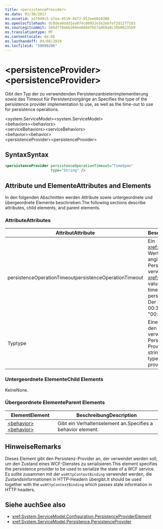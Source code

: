 ```yaml
---
title: <persistenceProvider>
ms.date: 03/30/2017
ms.assetid: a37049c5-a7ea-4519-94f2-912eeb010380
ms.openlocfilehash: dc8dea0ddd1ea074c08952e3e2ebfef2d12f7183
ms.sourcegitcommit: 5b6d778ebb269ee6684fb57ad69a8c28b06235b9
ms.translationtype: MT
ms.contentlocale: de-DE
ms.lasthandoff: 04/08/2019
ms.locfileid: "59099286"
---
```

# <a name="persistenceprovider"></a><span data-ttu-id="97b3e-101">\<persistenceProvider></span><span class="sxs-lookup"><span data-stu-id="97b3e-101">\<persistenceProvider></span></span>
<span data-ttu-id="97b3e-102">Gibt den Typ der zu verwendenden Persistenzanbieterimplementierung sowie das Timeout für Persistenzvorgänge an.</span><span class="sxs-lookup"><span data-stu-id="97b3e-102">Specifies the type of the persistence provider implementation to use, as well as the time-out to use for persistence operations.</span></span>  
  
 <span data-ttu-id="97b3e-103">\<system.ServiceModel></span><span class="sxs-lookup"><span data-stu-id="97b3e-103">\<system.ServiceModel></span></span>  
<span data-ttu-id="97b3e-104">\<behaviors></span><span class="sxs-lookup"><span data-stu-id="97b3e-104">\<behaviors></span></span>  
<span data-ttu-id="97b3e-105">\<serviceBehaviors></span><span class="sxs-lookup"><span data-stu-id="97b3e-105">\<serviceBehaviors></span></span>  
<span data-ttu-id="97b3e-106">\<behavior></span><span class="sxs-lookup"><span data-stu-id="97b3e-106">\<behavior></span></span>  
<span data-ttu-id="97b3e-107">\<persistenceProvider></span><span class="sxs-lookup"><span data-stu-id="97b3e-107">\<persistenceProvider></span></span>  
  
## <a name="syntax"></a><span data-ttu-id="97b3e-108">Syntax</span><span class="sxs-lookup"><span data-stu-id="97b3e-108">Syntax</span></span>  
  
```xml  
<persistenceProvider persistenceOperationTimeout="TimeSpan"
                     type="String" />
```  
  
## <a name="attributes-and-elements"></a><span data-ttu-id="97b3e-109">Attribute und Elemente</span><span class="sxs-lookup"><span data-stu-id="97b3e-109">Attributes and Elements</span></span>  
 <span data-ttu-id="97b3e-110">In den folgenden Abschnitten werden Attribute sowie untergeordnete und übergeordnete Elemente beschrieben.</span><span class="sxs-lookup"><span data-stu-id="97b3e-110">The following sections describe attributes, child elements, and parent elements.</span></span>  
  
### <a name="attributes"></a><span data-ttu-id="97b3e-111">Attribute</span><span class="sxs-lookup"><span data-stu-id="97b3e-111">Attributes</span></span>  
  
|<span data-ttu-id="97b3e-112">Attribut</span><span class="sxs-lookup"><span data-stu-id="97b3e-112">Attribute</span></span>|<span data-ttu-id="97b3e-113">Beschreibung</span><span class="sxs-lookup"><span data-stu-id="97b3e-113">Description</span></span>|  
|---------------|-----------------|  
|<span data-ttu-id="97b3e-114">persistenceOperationTimeout</span><span class="sxs-lookup"><span data-stu-id="97b3e-114">persistenceOperationTimeout</span></span>|<span data-ttu-id="97b3e-115">Ein <xref:System.TimeSpan>-Wert, der das Timeout angibt, das für Persistenzvorgänge verwendet wird.</span><span class="sxs-lookup"><span data-stu-id="97b3e-115">A <xref:System.TimeSpan> value that specifies the time-out used for persistence operations.</span></span> <span data-ttu-id="97b3e-116">Der Standardwert ist "00: 00:30".</span><span class="sxs-lookup"><span data-stu-id="97b3e-116">The default is "00:00:30".</span></span>|  
|<span data-ttu-id="97b3e-117">Typ</span><span class="sxs-lookup"><span data-stu-id="97b3e-117">type</span></span>|<span data-ttu-id="97b3e-118">Eine Zeichenfolge, die den Typ der zu verwendenden Persistenz-Providerfactory angibt.</span><span class="sxs-lookup"><span data-stu-id="97b3e-118">A string that specifies the type of the persistence provider factory to use.</span></span>|  
  
### <a name="child-elements"></a><span data-ttu-id="97b3e-119">Untergeordnete Elemente</span><span class="sxs-lookup"><span data-stu-id="97b3e-119">Child Elements</span></span>  
 <span data-ttu-id="97b3e-120">Keine</span><span class="sxs-lookup"><span data-stu-id="97b3e-120">None.</span></span>  
  
### <a name="parent-elements"></a><span data-ttu-id="97b3e-121">Übergeordnete Elemente</span><span class="sxs-lookup"><span data-stu-id="97b3e-121">Parent Elements</span></span>  
  
|<span data-ttu-id="97b3e-122">Element</span><span class="sxs-lookup"><span data-stu-id="97b3e-122">Element</span></span>|<span data-ttu-id="97b3e-123">Beschreibung</span><span class="sxs-lookup"><span data-stu-id="97b3e-123">Description</span></span>|  
|-------------|-----------------|  
|[<span data-ttu-id="97b3e-124">\<behavior></span><span class="sxs-lookup"><span data-stu-id="97b3e-124">\<behavior></span></span>](../../../../../docs/framework/configure-apps/file-schema/wcf/behavior-of-endpointbehaviors.md)|<span data-ttu-id="97b3e-125">Gibt ein Verhaltenselement an.</span><span class="sxs-lookup"><span data-stu-id="97b3e-125">Specifies a behavior element.</span></span>|  
  
## <a name="remarks"></a><span data-ttu-id="97b3e-126">Hinweise</span><span class="sxs-lookup"><span data-stu-id="97b3e-126">Remarks</span></span>  
 <span data-ttu-id="97b3e-127">Dieses Element gibt den Persistenz-Provider an, der verwendet werden soll, um den Zustand eines WCF-Dienstes zu serialisieren.</span><span class="sxs-lookup"><span data-stu-id="97b3e-127">This element specifies the persistence provider to be used to serialize the state of a WCF service.</span></span> <span data-ttu-id="97b3e-128">Es sollte zusammen mit der `wsHttpContextBinding` verwendet werden, die Zustandsinformationen in HTTP-Headern übergibt.</span><span class="sxs-lookup"><span data-stu-id="97b3e-128">It should be used together with the `wsHttpContextBinding` which passes state information in HTTP headers.</span></span>  
  
## <a name="see-also"></a><span data-ttu-id="97b3e-129">Siehe auch</span><span class="sxs-lookup"><span data-stu-id="97b3e-129">See also</span></span>

- <xref:System.ServiceModel.Configuration.PersistenceProviderElement>
- <xref:System.ServiceModel.Persistence.PersistenceProvider>
